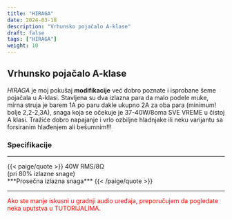 ```yaml
---
title: "HIRAGA"
date: 2024-03-18
description: "Vrhunsko pojačalo A-klase"
draft: false
tags: ["HIRAGA"]
weight: 10
---
```

## Vrhunsko pojačalo A-klase

*HIRAGA* je moj pokušaj **modifikacije** već dobro poznate i isprobane šeme pojačala u A-klasi. Stavljena su dva izlazna para da malo podele muke, mirna struja je barem 1A po paru dakle ukupno 2A za oba para (minimum! bolje 2,2-2,3A), snaga koja se očekuje je 37-40W/8oma SVE VREME u čistoj A klasi. Tražiće dobro napajanje i vrlo ozbiljne hladnjake ili neku varijantu sa forsiranim hlađenjem ali bešumnim!!!

### Specifikacije
<hr>
{{< paige/quote >}}
40W RMS/8Ω<br>(pri 80% izlazne snage)<br>***Prosečna izlazna snaga***
{{< /paige/quote >}}
<hr>

<p style="color: red;" class="text-center">Ako ste manje iskusni u gradnji audio uređaja, preporučujem da pogledate neka uputstva u TUTORIJALIMA.</p>
